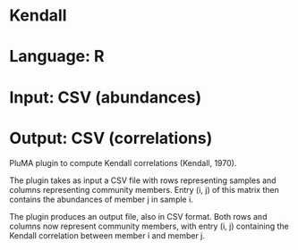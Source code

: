 # Kendall
# Language: R
# Input: CSV (abundances)
# Output: CSV (correlations)

PluMA plugin to compute Kendall correlations (Kendall, 1970).

The plugin takes as input a CSV file with rows representing samples and columns representing
community members.  Entry (i, j) of this matrix then contains the abundances of member j in sample i.

The plugin produces an output file, also in CSV format.  Both rows and columns now
represent community members, with entry (i, j) containing the Kendall correlation between
member i and member j.
